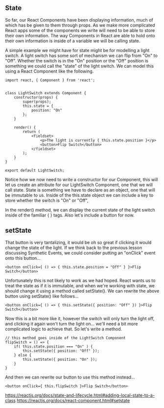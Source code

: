 ## State

So far, our React Components have been displaying information, much of which has be given to them through props. As we make more complicated React apps some of the components we write will need to be able to store their own information. The way Components in React are able to hold onto their own information is inside of a variable we will be calling state. 

A simple example we might have for state might be for modelling a light switch. A light switch has some sort of mechanism we can flip from "On" to "Off". Whether the switch is in the "On" position or the "Off" position is something we could call the "state" of the light switch. We can model this using a React Component like the following.

```
import react, { Component } from 'react';
                
                
class LightSwitch extends Component {
    constructor(props) {
        super(props);
        this.state = {
            position: "On"
        };
    }
    
    render() {
        return (
            <fieldset>
                <p>The light is currently { this.state.position }</p>
                <button>Flip Switch</button>
            </fieldset>
        );
    }
}
                
export default LightSwitch;

```

Notice how we now need to write a constructor for our Component, this will let us create an attribute for our LightSwitch Component, one that we will call state. State is something we have to declare as an object, one that will be immutable to us. Inside of the this.state object we can include a key to store whether the switch is "On" or "Off",  



In the render() method, we can display the current state of the light switch inside of the familiar { } tags. Also let's include a button for now. 

## setState

That button is very tantalizing, it would be oh so great if clicking it would change the state of the light. If we think back to the previous lesson discussing Synthetic Events, we could consider putting an "onClick" event onto this button...

```
<button onClick={ () => { this.state.position = "Off" } }>Flip Switch</button>
```

Unfortunately this is not likely to work as we had hoped. React wants us to treat the state as if it is immutable, and when we're working with state, we should change it using a method called setState(). We can rewrite the above button using setState() like follows...


```
<button onClick={ () => { this.setState({ position: "Off" }) }>Flip Switch</button>

```
Now this is a bit more like it, however the switch will only turn the light off, and clicking it again won't turn the light on... we'll need a bit more complicated logic to achieve that. So let's write a method.
```
// this method goes inside of the LightSwitch Component
flipSwitch = () => {
    if( this.state.position === "On" ) {
        this.setState({ position: "Off" });
    } else {
        this.setState({ position: "On" });
    }
}

```
And then we can rewrite our button to use this method instead...
```
<button onClick={ this.flipSwitch }>Flip Switch</button>
```
https://reactjs.org/docs/state-and-lifecycle.html#adding-local-state-to-a-class
https://reactjs.org/docs/react-component.html#setstate
